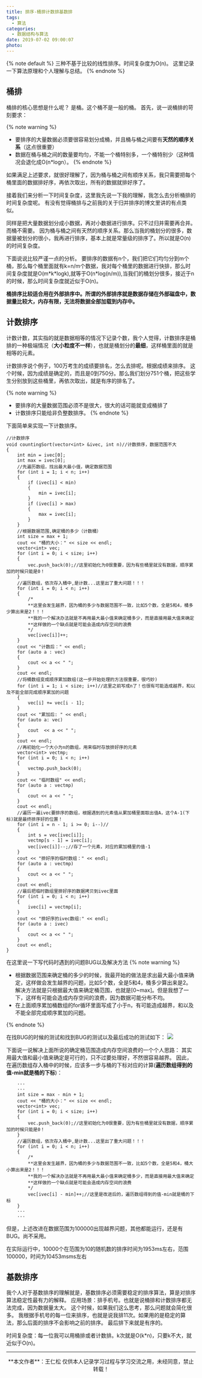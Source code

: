 ```yaml
---
title: 排序-桶排计数排基数排
tags:
  - 算法
categories:
  - 数据结构与算法
date: 2019-07-02 09:00:07
photo:
---
```


{% note default %}
三种不基于比较的线性排序。时间复杂度为O(n)。
这里记录一下算法原理和个人理解与总结。
{% endnote %}

<!-- more -->


## 桶排
桶排的核心思想是什么呢？
是桶。这个桶不是一般的桶。
首先，说一说桶排的苛刻要求：

{% note warning %}
- 要排序的大量数据必须要很容易划分成桶，并且桶与桶之间要有**天然的顺序关系**（这点很重要）
- 数据在桶与桶之间的数量要均匀，不能一个桶特别多，一个桶特别少（这种情况会退化成O(n\*logn）。
{% endnote %}

如果满足上述要求，就很好理解了，因为桶与桶之间有顺序关系，我只需要把每个桶里面的数据排好序，再依次取出，所有的数据就排好序了。

接着我们来分析一下时间复杂度，这里我先说一下我的理解，我怎么去分析桶排的时间复杂度呢。
有没有觉得桶排与之前我的关于归并排序的博文里讲的有点类似。

同样是把大量数据划分成小数据，再对小数据进行排序。只不过归并需要再合并。而桶不需要。
因为桶与桶之间有天然的顺序关系。那么当我的桶划分的很多，数据量被划分的很小，我再进行排序，基本上就是常量级的排序了。所以就是O(n)的时间复杂度。

下面说说比较严谨一点的分析。
要排序的数据有n个，我们把它们均匀分到m个桶，那么每个桶里面就有k=n/m个数据，我对每个桶里的数据进行快排，那么时间复杂度就是O(m\*k\*logk),就等于O(n\*log(n/m)),当我们的桶划分很多，接近于n的时候，那么时间复杂度就近似于O(n)。

**桶排序比较适合用在外部排序中。所谓的外部排序就是数据存储在外部磁盘中，数据量比较大，内存有限，无法将数据全部加载到内存中。**

## 计数排序
计数计数，其实指的就是数据相等的情况下记录个数，我个人觉得，计数排序是桶排的一种极端情况（**大小粒度不一样**），也就是桶划分的**最细**，这样桶里面的就是相等的元素。

计数排序说个例子，100万考生的成绩要排名，怎么去排呢。根据成绩来排序。
这个时候，因为成绩是确定的，而且是0到750分。那么我们划分751个桶，把这些学生分别放到这些桶里，再依次取出，就是有序的排名了。

{% note warning %}
- 要排序的大量数据范围必须不是很大，很大的话可能就变成桶排了
- 计数排序只能给非负整数排序。
{% endnote %}

下面简单来实现一下计数排序。
```
//计数排序
void countingSort(vector<int> &ivec, int n)//计数排序，数据范围不大
{
	int min = ivec[0];
	int max = ivec[0];
	//先遍历数组，找出最大最小值，确定数据范围
	for (int i = 1; i < n; i++)
	{
		if (ivec[i] < min)
		{
			min = ivec[i];
		}
		if (ivec[i] > max)
		{
			max = ivec[i];
		}
	}
	//根据数据范围,确定桶的多少（计数桶）
	int size = max + 1;
	cout << "桶的大小：" << size << endl;
	vector<int> vec;
	for (int i = 0; i < size; i++)
	{
		vec.push_back(0);//这里初始化为0很重要，因为有些桶里就没有数据，顺序累加的时候只能是0！
	}
	//遍历数组，依次存入桶中,是计数...这里出了重大问题！！！
	for (int i = 0; i < n; i++)
	{
		/*
		**这里会发生越界，因为桶的多少与数据范围不一致，比如5个数，全是5和4，桶多少算出来是2！！！
		**我的一个解决办法就是不再用最大最小值来确定桶多少，而是直接用最大值来确定
		**这样做的一个缺点就是可能会造成内存空间的浪费
		*/
		vec[ivec[i]]++;
	}
	cout << "计数后：" << endl;
	for (auto a : vec)
	{
		cout << a << " ";
	}
	cout << endl;
	//将桶数组变成顺序累加数组(这一步开始处理的方法很重要，很巧妙)
	for (int i = 1; i < size; i++)//这里之前写成n了！也很有可能造成越界，和以及不能全部完成顺序累加的问题
	{
		vec[i] += vec[i - 1];
	}
	cout << "累加后: " << endl;
	for (auto a: vec)
	{
		cout  << a << " ";
	}
	cout << endl;
	//再初始化一个大小为n的数组，用来临时存放排好序的元素
	vector<int> vectmp;
	for (int i = 0; i < n; i++)
	{
		vectmp.push_back(0);
	}
	cout << "临时数组" << endl;
	for (auto a : vectmp)
	{
		cout << a << " ";
	}
	cout << endl;
	//遍历一遍ivec要排序的数组，根据遇到的元素值从累加桶里面取出值A，这个A-1(下标)就是最终排序好的位置！
	for (int i = n - 1; i >= 0; i--)//
	{
		int s = vec[ivec[i]];
		vectmp[s - 1] = ivec[i];
		vec[ivec[i]]--;//存了一个元素，对应的累加桶里的值-1
	}
	cout << "排好序的临时数组：" << endl;
	for (auto a : vectmp)
	{
		cout << a << " ";
	}
	cout << endl;
	//最后把临时数组里排好序的数据拷贝到ivec里面
	for (int i = 0; i < n; i++)
	{
		ivec[i] = vectmp[i];
	}
	cout << "排好序的ivec数组:" << endl;
	for (auto a : ivec)
	{
		cout << a << " ";
	}
	cout << endl;
}
```
在这里说一下写代码时遇到的问题BUG以及解决方法
{% note warning %}
- 根据数据范围来确定桶的多少的时候，我最开始的做法是求出最大最小值来确定，这样做会发生越界的问题，比如5个数，全是5和4，桶多少算出来是2。解决方法就是只根据最大值来确定桶范围，也就是[0~max]。但是我想了一下，这样有可能会造成内存空间的浪费，因为数据可能分布不均。
- 在上面顺序累加桶数组的for循环里面写成了小于n，有可能造成越界，和以及不能全部完成顺序累加的问题。

{% endnote %}

在找BUG的时候的测试和找到BUG的测试以及最后成功的测试如下：
<img src="https://myblog-1259049552.cos.ap-shanghai.myqcloud.com/%E8%AE%A1%E6%95%B0%E6%8E%92%E5%BA%8FBUG.JPG">

下面说一说解决上面所说的确定桶范围造成内存空间浪费的一个个人思路：
其实用最大值和最小值来确定是可行的，只不过要处理好，不然很容易越界。
因此，在遍历数组存入桶中的时候，应该多一步与桶的下标对应的计算(**遍历数组得到的值-min就是桶的下标**)：
```
	···
	···
	int size = max - min + 1;
	cout << "桶的大小：" << size << endl;
	vector<int> vec;
	for (int i = 0; i < size; i++)
	{
		vec.push_back(0);//这里初始化为0很重要，因为有些桶里就没有数据，顺序累加的时候只能是0！
	}
	//遍历数组，依次存入桶中,是计数...这里出了重大问题！！！
	for (int i = 0; i < n; i++)
	{
		/*
		**这里会发生越界，因为桶的多少与数据范围不一致，比如5个数，全是5和4，桶大小算出来是2！！！
		**我的一个解决办法就是不再用最大最小值来确定桶多少，而是直接用最大值来确定
		**这样做的一个缺点就是可能会造成内存空间的浪费
		*/
		vec[ivec[i] - min]++;//这里是改进后的，遍历数组得到的值-min就是桶的下标
	}
	···
	···
```
但是，上述改进在数据范围为100000出现越界问题，其他都能运行，还是有BUG。尚不采用。

在实际运行中，10000个在范围为10的随机数的排序时间为1953ms左右，范围100000，时间为10453msms左右

## 基数排序
我个人对于基数排序的理解就是，基数排序必须需要稳定的排序算法，算是对排序算法稳定性最有力的解释。
应用场景：排手机号。也就是说桶排和计数排序都无法完成，因为数据量太大。
这个时候，如果我们这么思考，那么问题就会简化很多。
我根据手机号的每一位来排序，也就是说我排11次。如果用的是稳定的算法，那么后面的排序不会影响之前的排序。
最后排下来就是有序的。

时间复杂度：每一位我可以用桶排或者计数排。k次就是O(k\*n)，只要k不大，就近似于O(n)。




--- 

<div align="center">
	**本文作者**：王仁松
	仅供本人记录学习过程与学习交流之用，未经同意，禁止转载！
</div>